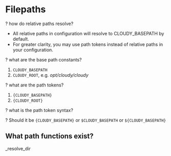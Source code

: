 <!--
id: filepaths
tags: ''
-->

# Filepaths

? how do relative paths resolve?

* All relative paths in configuration will resolve to CLOUDY_BASEPATH by default.
* For greater clarity, you may use path tokens instead of relative paths in your configuration.

? what are the base path constants?

1. `CLOUDY_BASEPATH`
1. `CLOUDY_ROOT`, e.g. _opt/cloudy/cloudy_

? what are the path tokens?

1. `{CLOUDY_BASEPATH}`
1. `{CLOUDY_ROOT}`

? what is the path token syntax?

? Should it be `{CLOUDY_BASEPATH}` or `$CLOUDY_BASEPATH` or `${CLOUDY_BASEPATH}`

## What path functions exist?

_resolve_dir
